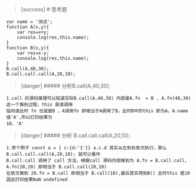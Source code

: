 >[success] # 思考题
~~~
var name = '测试';
function A(x,y){
    var res=x+y;
    console.log(res,this.name);
}
function B(x,y){
    var res=x-y;
    console.log(res,this.name);
}
B.call(A,40,30);
B.call.call.call(A,20,10);
~~~
>[danger] ##### 分析B.call(A,40,30);
~~~
1.call 的源码推理可以知道实际B.call(A,40,30) 内部是A.fn  = B , A.fn(40,30) 这一个推到过程，this 是谁调用
指向谁此时 fn 也就是B ，A调用fn 即相当于A调用了B，此时B中的this 即为A。A.name 值'A',所以打印结果为
10，'A'
~~~
>[danger] ##### 分析 B.call.call.call(A,20,10);
~~~
1.举个例子 const a = { c:{d:'1'}} a.c.d 其实从左到右依次执行，那么B.call.call.call(A,20,10); 就可以看作
B.call.call 调用了 call 方法，根据call 源码内部推到为 A.fn = B.call.call，A.fn(20,10) 即相当于 B.call.call(20,10)
在依次推到 20.fn = B.call 即相当于 B.call(10),最后其实得到B() 此时this 是10 因此打印结果NaN undefined
~~~
